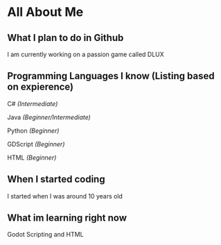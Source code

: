# All About Me
 
 ## What I plan to do in Github
 I am currently working on a passion game called DLUX

 ## Programming Languages I know (Listing based on expierence)
C# *(Intermediate)*

Java *(Beginner/Intermediate)*

Python *(Beginner)*

GDScript *(Beginner)*

HTML *(Beginner)*

 ## When I started coding
 I started when I was around 10 years old

 ## What im learning right now
Godot Scripting and HTML
